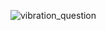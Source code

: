 ![vibration_question](https://user-images.githubusercontent.com/37806285/47052877-6674a000-d178-11e8-97d8-bcd3b3bc930d.jpg)



